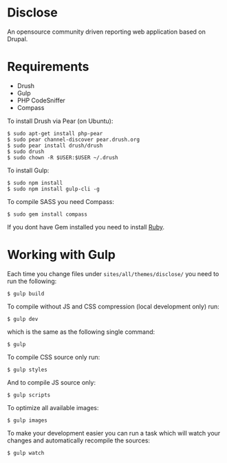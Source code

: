 Disclose
========
An opensource community driven reporting web application based on Drupal.

# Requirements
* Drush
* Gulp
* PHP CodeSniffer
* Compass

To install Drush via Pear (on Ubuntu):
```
$ sudo apt-get install php-pear
$ sudo pear channel-discover pear.drush.org
$ sudo pear install drush/drush
$ sudo drush
$ sudo chown -R $USER:$USER ~/.drush
```

To install Gulp:
```
$ sudo npm install
$ sudo npm install gulp-cli -g
```

To compile SASS you need Compass:
```
$ sudo gem install compass
```

If you dont have Gem installed you need to install [Ruby](https://www.ruby-lang.org/en/installation/).

# Working with Gulp

Each time you change files under `sites/all/themes/disclose/` you need to run the following:
```
$ gulp build
```

To compile without JS and CSS compression (local development only) run:
```
$ gulp dev
```

which is the same as the following single command:
```
$ gulp
```

To compile CSS source only run:
```
$ gulp styles
```

And to compile JS source only:
```
$ gulp scripts
```

To optimize all available images:
```
$ gulp images
```

To make your development easier you can run a task which will watch your changes and automatically recompile the sources:
```
$ gulp watch
```
